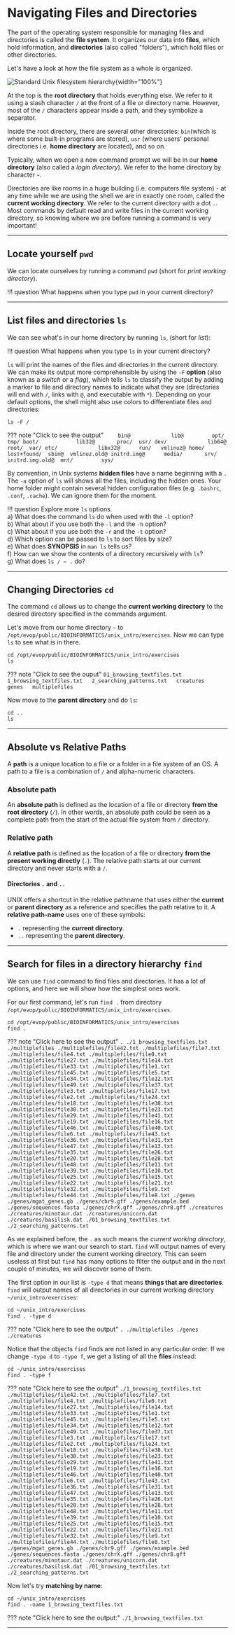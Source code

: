 # Navigating Files and Directories

The part of the operating system responsible for managing files and directories is called the **file system**. It organizes our data into **files**, which hold information, and **directories** (also called "folders"), which hold files or other directories.

Let's have a look at how the file system as a whole is organized.

![Standard Unix filesystem hierarchy](https://upload.wikimedia.org/wikipedia/commons/f/f3/Standard-unix-filesystem-hierarchy.svg ){width="100%"}

At the top is the **root directory** that holds everything else. We refer to it using a slash character `/` at the front of a file or directory name. However, most of the `/` characters appear inside a path, and they symbolize a separator.

Inside the root directory, there are several other directories: `bin`(which is where some built-in programs are stored), `usr` (where users' personal directories i.e. **home directory** are located), and so on.

Typically, when we open a new command prompt we will be in our **home directory** (also called a *login directory*). We refer to the home directory by character `~`.

Directories are like rooms in a huge building (i.e. computers file system) - at any time while we are using the shell we are in exactly one room, called the **current working directory**. We refer to the current directory with a dot `.`. Most commands by default read and write files in the current working directory, so knowing where we are before running a command is very important!

------------------------------------------------------------------------

## Locate yourself `pwd`

We can locate ourselves by running a command `pwd` (short for *print working directory*).

!!! question
     What happens when you type `pwd` in your current directory?   
     
------------------------------------------------------------------------

## List files and directories `ls`

We can see what's in our home directory by running `ls`, (short for *list*):

!!! question
          What happens when you type `ls` in your current directory?

`ls` will print the names of the files and directories in the current directory. We can make its output more comprehensible by using the `-F` **option** (also known as a *switch* or a *flag*), which tells `ls` to classify the output by adding a marker to file and directory names to indicate what they are (directories will end with `/`, links with `@`, and executable with `*`). Depending on your default options, the shell might also use colors to differentiate files and directories:

```
ls -F /
```
??? note "Click to see the output"
    ```    
    bin@             lib@         opt/   tmp/
    boot/            lib32@       proc/  usr/
    dev/             lib64@       root/  var/
    etc/             libx32@      run/   vmlinuz@
    home/            lost+found/  sbin@  vmlinuz.old@
    initrd.img@      media/       srv/
    initrd.img.old@  mnt/         sys/
    ```

By convention, in Unix systems **hidden files** have a name beginning with a `.` The `-a` option of `ls` will shows all the files, including the hidden ones. Your home folder might contain several hidden configuration files (e.g. `.bashrc`, `.conf`, `.cache`). We can ignore them for the moment.

!!! question
        Explore more `ls` options. 
        <br />a) What does the command `ls` do when used with the `-l` option? 
        <br />b) What about if you use both the `-l` and the `-h` option? 
        <br />c) What about if you use both the `-r` and the `-t` option? 
        <br />d) Which option can be passed to `ls` to sort files by size? 
        <br />e) What does **SYNOPSIS** in `man ls` tells us? 
        <br />f) How can we show the contents of a directory recursively with `ls`? 
        <br />g) What does `ls / ~ .` do?

------------------------------------------------------------------------

## Changing Directories `cd`

The command `cd` allows us to change the **current working directory** to the desired directory specified in the commands argument.

Let's move from our home directory `~` to `/opt/evop/public/BIOINFORMATICS/unix_intro/exercises`. Now we can type `ls` to see what is in there.

```
cd /opt/evop/public/BIOINFORMATICS/unix_intro/exercises
ls
```

??? note "Click to see the ouput"
    ```
    01_browsing_textfiles.txt  
    1_browsing_textfiles.txt  
    2_searching_patterns.txt  
    creatures  
    genes  
    multiplefiles
    ```

Now move to the **parent directory** and do `ls`:

    cd ..
    ls

------------------------------------------------------------------------

## Absolute vs Relative Paths

A **path** is a unique location to a file or a folder in a file system
of an OS. A path to a file is a combination of `/` and alpha-numeric
characters.

### Absolute path

An **absolute path** is defined as the location of a file or directory
**from the root directory** (`/`). In other words, an absolute path
could be seen as a complete path from the start of the actual file
system from `/` directory.

### Relative path

A **relative path** is defined as the location of a file or directory
**from the present working directly** (`.`). The relative path starts at
our current directory and never starts with a `/`.

#### Directories `.` and `..`

UNIX offers a shortcut in the relative pathname that uses either the
**current** or **parent directory** as a reference and specifies the
path relative to it. A **relative path-name** uses one of these symbols:

-   `.` representing the **current directory**.
-   `..` representing the **parent directory**.

------------------------------------------------------------------------

## Search for files in a directory hierarchy `find`

We can use `find` command to find files and directories. It has a lot of
options, and here we will show how the simplest ones work.

For our first command, let's run `find .` from directory `/opt/evop/public/BIOINFORMATICS/unix_intro/exercises`.


    cd /opt/evop/public/BIOINFORMATICS/unix_intro/exercises
    find .


??? note "Click here to see the output" 
    ```
    .
    ./1_browsing_textfiles.txt
    ./multiplefiles
    ./multiplefiles/file42.txt
    ./multiplefiles/file7.txt
    ./multiplefiles/file4.txt
    ./multiplefiles/file0.txt
    ./multiplefiles/file27.txt
    ./multiplefiles/file14.txt
    ./multiplefiles/file33.txt
    ./multiplefiles/file1.txt
    ./multiplefiles/file45.txt
    ./multiplefiles/file5.txt
    ./multiplefiles/file34.txt
    ./multiplefiles/file12.txt
    ./multiplefiles/file49.txt
    ./multiplefiles/file37.txt
    ./multiplefiles/file3.txt
    ./multiplefiles/file17.txt
    ./multiplefiles/file2.txt
    ./multiplefiles/file24.txt
    ./multiplefiles/file18.txt
    ./multiplefiles/file38.txt
    ./multiplefiles/file30.txt
    ./multiplefiles/file23.txt
    ./multiplefiles/file29.txt
    ./multiplefiles/file41.txt
    ./multiplefiles/file19.txt
    ./multiplefiles/file16.txt
    ./multiplefiles/file46.txt
    ./multiplefiles/file40.txt
    ./multiplefiles/file6.txt
    ./multiplefiles/file43.txt
    ./multiplefiles/file36.txt
    ./multiplefiles/file31.txt
    ./multiplefiles/file47.txt
    ./multiplefiles/file13.txt
    ./multiplefiles/file35.txt
    ./multiplefiles/file26.txt
    ./multiplefiles/file20.txt
    ./multiplefiles/file28.txt
    ./multiplefiles/file48.txt
    ./multiplefiles/file11.txt
    ./multiplefiles/file39.txt
    ./multiplefiles/file10.txt
    ./multiplefiles/file25.txt
    ./multiplefiles/file15.txt
    ./multiplefiles/file22.txt
    ./multiplefiles/file21.txt
    ./multiplefiles/file32.txt
    ./multiplefiles/file9.txt
    ./multiplefiles/file44.txt
    ./multiplefiles/file8.txt
    ./genes
    ./genes/mgat_genes.gb
    ./genes/chr9.gff
    ./genes/example.bed
    ./genes/sequences.fasta
    ./genes/chrX.gff
    ./genes/chr8.gff
    ./creatures
    ./creatures/minotaur.dat
    ./creatures/unicorn.dat
    ./creatures/basilisk.dat
    ./01_browsing_textfiles.txt
    ./2_searching_patterns.txt
    ```

As we explained before, the `.` as such means the *current working
directory*, which is where we want our search to start. `find` will
output names of every file and directory under the current working
directory. This can seem useless at first but `find` has many options to
filter the output and in the next couple of minutes, we will discover
some of them.

The first option in our list is `-type d` that means **things that are
directories**. `find` will output names of all directories in our
current working directory `~/unix_intro/exercises`:

```
cd ~/unix_intro/exercises
find . -type d
```

??? note "Click here to see the output" 
    ```
    .
    ./multiplefiles
    ./genes
    ./creatures
    ```

Notice that the objects `find` finds are not listed in any particular
order. If we change `-type d` to `-type f`, we get a listing of all the
**files** instead:

```
cd ~/unix_intro/exercises
find . -type f
```

??? note "Click here to see the output"
    ```
    ./1_browsing_textfiles.txt
    ./multiplefiles/file42.txt
    ./multiplefiles/file7.txt
    ./multiplefiles/file4.txt
    ./multiplefiles/file0.txt
    ./multiplefiles/file27.txt
    ./multiplefiles/file14.txt
    ./multiplefiles/file33.txt
    ./multiplefiles/file1.txt
    ./multiplefiles/file45.txt
    ./multiplefiles/file5.txt
    ./multiplefiles/file34.txt
    ./multiplefiles/file12.txt
    ./multiplefiles/file49.txt
    ./multiplefiles/file37.txt
    ./multiplefiles/file3.txt
    ./multiplefiles/file17.txt
    ./multiplefiles/file2.txt
    ./multiplefiles/file24.txt
    ./multiplefiles/file18.txt
    ./multiplefiles/file38.txt
    ./multiplefiles/file30.txt
    ./multiplefiles/file23.txt
    ./multiplefiles/file29.txt
    ./multiplefiles/file41.txt
    ./multiplefiles/file19.txt
    ./multiplefiles/file16.txt
    ./multiplefiles/file46.txt
    ./multiplefiles/file40.txt
    ./multiplefiles/file6.txt
    ./multiplefiles/file43.txt
    ./multiplefiles/file36.txt
    ./multiplefiles/file31.txt
    ./multiplefiles/file47.txt
    ./multiplefiles/file13.txt
    ./multiplefiles/file35.txt
    ./multiplefiles/file26.txt
    ./multiplefiles/file20.txt
    ./multiplefiles/file28.txt
    ./multiplefiles/file48.txt
    ./multiplefiles/file11.txt
    ./multiplefiles/file39.txt
    ./multiplefiles/file10.txt
    ./multiplefiles/file25.txt
    ./multiplefiles/file15.txt
    ./multiplefiles/file22.txt
    ./multiplefiles/file21.txt
    ./multiplefiles/file32.txt
    ./multiplefiles/file9.txt
    ./multiplefiles/file44.txt
    ./multiplefiles/file8.txt
    ./genes/mgat_genes.gb
    ./genes/chr9.gff
    ./genes/example.bed
    ./genes/sequences.fasta
    ./genes/chrX.gff
    ./genes/chr8.gff
    ./creatures/minotaur.dat
    ./creatures/unicorn.dat
    ./creatures/basilisk.dat
    ./01_browsing_textfiles.txt
    ./2_searching_patterns.txt
    ```

Now let's try **matching by name**:

```
cd ~/unix_intro/exercises
find . -name 1_browsing_textfiles.txt
```

??? note "Click here to see the output:"
    ```
    ./1_browsing_textfiles.txt
    ```

------------------------------------------------------------------------
